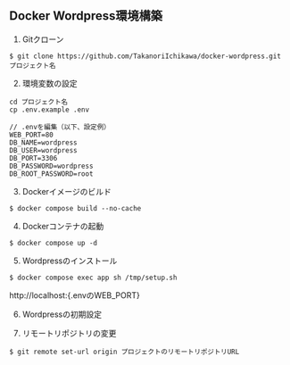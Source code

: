 ## Docker Wordpress環境構築

1. Gitクローン
```
$ git clone https://github.com/TakanoriIchikawa/docker-wordpress.git プロジェクト名
```

2. 環境変数の設定
```
cd プロジェクト名
cp .env.example .env

// .envを編集（以下、設定例）
WEB_PORT=80
DB_NAME=wordpress
DB_USER=wordpress
DB_PORT=3306
DB_PASSWORD=wordpress
DB_ROOT_PASSWORD=root
```

3. Dockerイメージのビルド
```
$ docker compose build --no-cache
```

4. Dockerコンテナの起動
```
$ docker compose up -d
```

5. Wordpressのインストール
```
$ docker compose exec app sh /tmp/setup.sh
```
http://localhost:{.envのWEB_PORT}

6. Wordpressの初期設定




8. リモートリポジトリの変更
```
$ git remote set-url origin プロジェクトのリモートリポジトリURL
```